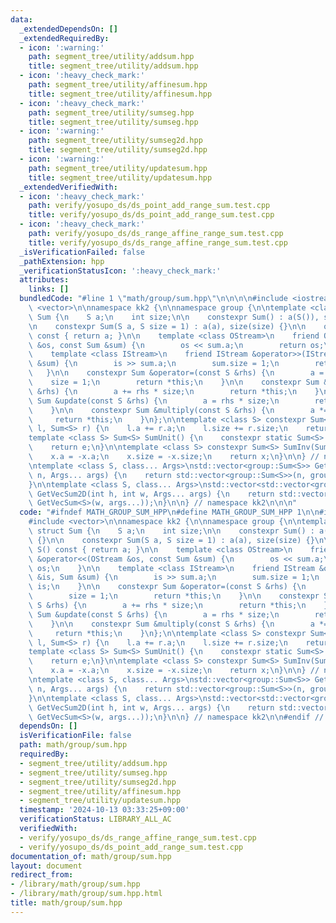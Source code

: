 ```yaml
---
data:
  _extendedDependsOn: []
  _extendedRequiredBy:
  - icon: ':warning:'
    path: segment_tree/utility/addsum.hpp
    title: segment_tree/utility/addsum.hpp
  - icon: ':heavy_check_mark:'
    path: segment_tree/utility/affinesum.hpp
    title: segment_tree/utility/affinesum.hpp
  - icon: ':heavy_check_mark:'
    path: segment_tree/utility/sumseg.hpp
    title: segment_tree/utility/sumseg.hpp
  - icon: ':warning:'
    path: segment_tree/utility/sumseg2d.hpp
    title: segment_tree/utility/sumseg2d.hpp
  - icon: ':warning:'
    path: segment_tree/utility/updatesum.hpp
    title: segment_tree/utility/updatesum.hpp
  _extendedVerifiedWith:
  - icon: ':heavy_check_mark:'
    path: verify/yosupo_ds/ds_point_add_range_sum.test.cpp
    title: verify/yosupo_ds/ds_point_add_range_sum.test.cpp
  - icon: ':heavy_check_mark:'
    path: verify/yosupo_ds/ds_range_affine_range_sum.test.cpp
    title: verify/yosupo_ds/ds_range_affine_range_sum.test.cpp
  _isVerificationFailed: false
  _pathExtension: hpp
  _verificationStatusIcon: ':heavy_check_mark:'
  attributes:
    links: []
  bundledCode: "#line 1 \"math/group/sum.hpp\"\n\n\n\n#include <iostream>\n#include\
    \ <vector>\n\nnamespace kk2 {\n\nnamespace group {\n\ntemplate <class S> struct\
    \ Sum {\n    S a;\n    int size;\n\n    constexpr Sum() : a(S()), size(0) {}\n\
    \n    constexpr Sum(S a, S size = 1) : a(a), size(size) {}\n\n    operator S()\
    \ const { return a; }\n\n    template <class OStream>\n    friend OStream &operator<<(OStream\
    \ &os, const Sum &sum) {\n        os << sum.a;\n        return os;\n    }\n\n\
    \    template <class IStream>\n    friend IStream &operator>>(IStream &is, Sum\
    \ &sum) {\n        is >> sum.a;\n        sum.size = 1;\n        return is;\n \
    \   }\n\n    constexpr Sum &operator=(const S &rhs) {\n        a = rhs;\n    \
    \    size = 1;\n        return *this;\n    }\n\n    constexpr Sum &add(const S\
    \ &rhs) {\n        a += rhs * size;\n        return *this;\n    }\n\n    constexpr\
    \ Sum &update(const S &rhs) {\n        a = rhs * size;\n        return *this;\n\
    \    }\n\n    constexpr Sum &multiply(const S &rhs) {\n        a *= rhs;\n   \
    \     return *this;\n    }\n};\n\ntemplate <class S> constexpr Sum<S> SumOp(Sum<S>\
    \ l, Sum<S> r) {\n    l.a += r.a;\n    l.size += r.size;\n    return l;\n}\n\n\
    template <class S> Sum<S> SumUnit() {\n    constexpr static Sum<S> e = Sum<S>();\n\
    \    return e;\n}\n\ntemplate <class S> constexpr Sum<S> SumInv(Sum<S> x) {\n\
    \    x.a = -x.a;\n    x.size = -x.size;\n    return x;\n}\n\n} // namespace group\n\
    \ntemplate <class S, class... Args>\nstd::vector<group::Sum<S>> GetVecSum(int\
    \ n, Args... args) {\n    return std::vector<group::Sum<S>>(n, group::Sum<S>(args...));\n\
    }\n\ntemplate <class S, class... Args>\nstd::vector<std::vector<group::Sum<S>>>\
    \ GetVecSum2D(int h, int w, Args... args) {\n    return std::vector<std::vector<group::Sum<S>>>(h,\
    \ GetVecSum<S>(w, args...));\n}\n\n} // namespace kk2\n\n\n"
  code: "#ifndef MATH_GROUP_SUM_HPP\n#define MATH_GROUP_SUM_HPP 1\n\n#include <iostream>\n\
    #include <vector>\n\nnamespace kk2 {\n\nnamespace group {\n\ntemplate <class S>\
    \ struct Sum {\n    S a;\n    int size;\n\n    constexpr Sum() : a(S()), size(0)\
    \ {}\n\n    constexpr Sum(S a, S size = 1) : a(a), size(size) {}\n\n    operator\
    \ S() const { return a; }\n\n    template <class OStream>\n    friend OStream\
    \ &operator<<(OStream &os, const Sum &sum) {\n        os << sum.a;\n        return\
    \ os;\n    }\n\n    template <class IStream>\n    friend IStream &operator>>(IStream\
    \ &is, Sum &sum) {\n        is >> sum.a;\n        sum.size = 1;\n        return\
    \ is;\n    }\n\n    constexpr Sum &operator=(const S &rhs) {\n        a = rhs;\n\
    \        size = 1;\n        return *this;\n    }\n\n    constexpr Sum &add(const\
    \ S &rhs) {\n        a += rhs * size;\n        return *this;\n    }\n\n    constexpr\
    \ Sum &update(const S &rhs) {\n        a = rhs * size;\n        return *this;\n\
    \    }\n\n    constexpr Sum &multiply(const S &rhs) {\n        a *= rhs;\n   \
    \     return *this;\n    }\n};\n\ntemplate <class S> constexpr Sum<S> SumOp(Sum<S>\
    \ l, Sum<S> r) {\n    l.a += r.a;\n    l.size += r.size;\n    return l;\n}\n\n\
    template <class S> Sum<S> SumUnit() {\n    constexpr static Sum<S> e = Sum<S>();\n\
    \    return e;\n}\n\ntemplate <class S> constexpr Sum<S> SumInv(Sum<S> x) {\n\
    \    x.a = -x.a;\n    x.size = -x.size;\n    return x;\n}\n\n} // namespace group\n\
    \ntemplate <class S, class... Args>\nstd::vector<group::Sum<S>> GetVecSum(int\
    \ n, Args... args) {\n    return std::vector<group::Sum<S>>(n, group::Sum<S>(args...));\n\
    }\n\ntemplate <class S, class... Args>\nstd::vector<std::vector<group::Sum<S>>>\
    \ GetVecSum2D(int h, int w, Args... args) {\n    return std::vector<std::vector<group::Sum<S>>>(h,\
    \ GetVecSum<S>(w, args...));\n}\n\n} // namespace kk2\n\n#endif // MATH_GROUP_SUM_HPP\n"
  dependsOn: []
  isVerificationFile: false
  path: math/group/sum.hpp
  requiredBy:
  - segment_tree/utility/addsum.hpp
  - segment_tree/utility/sumseg.hpp
  - segment_tree/utility/sumseg2d.hpp
  - segment_tree/utility/affinesum.hpp
  - segment_tree/utility/updatesum.hpp
  timestamp: '2024-10-13 03:33:25+09:00'
  verificationStatus: LIBRARY_ALL_AC
  verifiedWith:
  - verify/yosupo_ds/ds_range_affine_range_sum.test.cpp
  - verify/yosupo_ds/ds_point_add_range_sum.test.cpp
documentation_of: math/group/sum.hpp
layout: document
redirect_from:
- /library/math/group/sum.hpp
- /library/math/group/sum.hpp.html
title: math/group/sum.hpp
---
```


